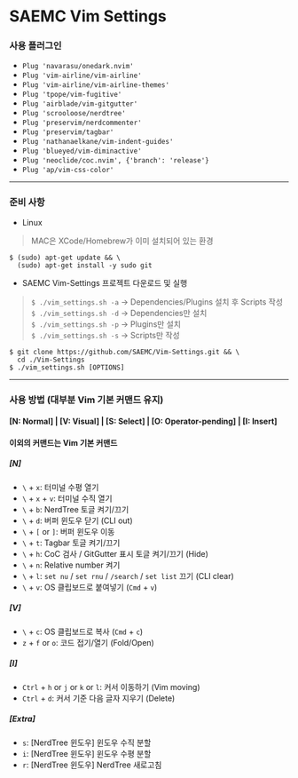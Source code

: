 # SAEMC Vim Settings

### 사용 플러그인

- `Plug 'navarasu/onedark.nvim'`  
- `Plug 'vim-airline/vim-airline'`  
- `Plug 'vim-airline/vim-airline-themes'`  
- `Plug 'tpope/vim-fugitive'`  
- `Plug 'airblade/vim-gitgutter'`  
- `Plug 'scrooloose/nerdtree'`  
- `Plug 'preservim/nerdcommenter'`  
- `Plug 'preservim/tagbar'`  
- `Plug 'nathanaelkane/vim-indent-guides'`  
- `Plug 'blueyed/vim-diminactive'`  
- `Plug 'neoclide/coc.nvim', {'branch': 'release'}`
- `Plug 'ap/vim-css-color'`  

---

### 준비 사항

- Linux  
> MAC은 XCode/Homebrew가 이미 설치되어 있는 환경  
```
$ (sudo) apt-get update && \
  (sudo) apt-get install -y sudo git
```

- SAEMC Vim-Settings 프로젝트 다운로드 및 실행  
> `$ ./vim_settings.sh -a` -> Dependencies/Plugins 설치 후 Scripts 작성  
> `$ ./vim_settings.sh -d` -> Dependencies만 설치  
> `$ ./vim_settings.sh -p` -> Plugins만 설치  
> `$ ./vim_settings.sh -s` -> Scripts만 작성  
```
$ git clone https://github.com/SAEMC/Vim-Settings.git && \
  cd ./Vim-Settings
$ ./vim_settings.sh [OPTIONS]
```

---

### 사용 방법 (대부분 Vim 기본 커맨드 유지)

#### [N: Normal] | [V: Visual] | [S: Select] | [O: Operator-pending] | [I: Insert]
#### 이외의 커맨드는 Vim 기본 커맨드

##### [N]

- `\` + `x`: 터미널 수평 열기  
- `\` + `x` + `v`: 터미널 수직 열기  
- `\` + `b`: NerdTree 토글 켜기/끄기  
- `\` + `d`: 버퍼 윈도우 닫기 (CLI out)  
- `\` + `[` or `]`: 버퍼 윈도우 이동  
- `\` + `t`: Tagbar 토글 켜기/끄기  
- `\` + `h`: CoC 검사 / GitGutter 표시 토글 켜기/끄기 (Hide)  
- `\` + `n`: Relative number 켜기  
- `\` + `l`: `set nu` / `set rnu` / `/search` / `set list` 끄기 (CLI clear)  
- `\` + `v`: OS 클립보드로 붙여넣기 (`Cmd` + `v`)  

##### [V]

- `\` + `c`: OS 클립보드로 복사 (`Cmd` + `c`)  
- `z` + `f` or `o`: 코드 접기/열기 (Fold/Open)  

##### [I]

- `Ctrl` + `h` or `j` or `k` or `l`: 커서 이동하기 (Vim moving)  
- `Ctrl` + `d`: 커서 기준 다음 글자 지우기 (Delete)  

##### [Extra]

- `s`: [NerdTree 윈도우] 윈도우 수직 분할  
- `i`: [NerdTree 윈도우] 윈도우 수평 분할  
- `r`: [NerdTree 윈도우] NerdTree 새로고침  

<br/>
